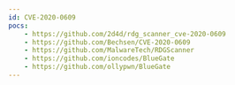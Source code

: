 ```yaml
---
id: CVE-2020-0609
pocs:
    - https://github.com/2d4d/rdg_scanner_cve-2020-0609
    - https://github.com/Bechsen/CVE-2020-0609
    - https://github.com/MalwareTech/RDGScanner
    - https://github.com/ioncodes/BlueGate
    - https://github.com/ollypwn/BlueGate
---
```

